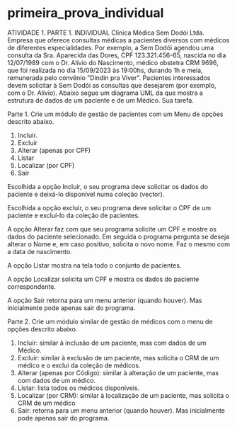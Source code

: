 # primeira_prova_individual

ATIVIDADE 1. PARTE 1. INDIVIDUAL
Clinica Médica Sem Dodói Ltda.
Empresa que oferece consultas médicas a pacientes diversos com médicos de diferentes
especialidades.
Por exemplo, a Sem Dodói agendou uma consulta da Sra. Aparecida das Dores, CPF
123.321.456-65, nascida no dia 12/07/1989 com o Dr. Alívio do Nascimento, médico obstetra
CRM 9696, que foi realizada no dia 15/09/2023 às 19:00hs, durando 1h e meia, remunerada
pelo convênio "Dindin pra Viver".
Pacientes interessados devem solicitar à Sem Dodói as consultas que desejarem (por exemplo,
com o Dr. Alívio).
Abaixo segue um diagrama UML da que mostra a estrutura de dados de um paciente e de um
Médico.
Sua tarefa.

Parte 1. Crie um módulo de gestão de pacientes com um Menu de opções descrito abaixo.

1. Incluir.
2. Excluir
3. Alterar (apenas por CPF)
4. Listar
5. Localizar (por CPF)
0. Sair

Escolhida a opção Incluir, o seu programa deve solicitar os dados do paciente e deixá-lo
disponível numa coleção (vector).

Escolhida a opção excluir, o seu programa deve solicitar o CPF de um paciente e excluí-lo da
coleção de pacientes.

A opção Alterar faz com que seu programa solicite um CPF e mostre os dados do paciente
selecionado. Em seguida o programa pergunta se deseja alterar o Nome e, em caso positivo, solicita o novo nome. Faz o mesmo com a data de nascimento.

A opção Listar mostra na tela todo o conjunto de pacientes.

A opção Localizar solicita um CPF e mostra os dados do paciente correspondente.

A opção Sair retorna para um menu anterior (quando houver). Mas inicialmente pode apenas
sair do programa.

Parte 2. Crie um módulo similar de gestão de médicos com o menu de opções descrito abaixo.

1. Incluir: similar à inclusão de um paciente, mas com dados de um Médico.
2. Excluir: similar à exclusão de um paciente, mas solicita o CRM de um médico e o exclui da
coleção de médicos.
3. Alterar (apenas por Código): similar à alteração de um paciente, mas com dados de um
médico.
4. Listar: lista todos os médicos disponíveis.
5. Localizar (por CRM): similar à localização de um paciente, mas solicita o CRM de um médico
0. Sair: retorna para um menu anterior (quando houver). Mas inicialmente pode apenas sair do
programa.